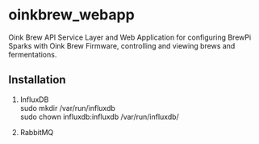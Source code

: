 # oinkbrew_webapp
Oink Brew API Service Layer and Web Application for configuring BrewPi Sparks with Oink Brew Firmware, controlling and viewing brews and fermentations.


## Installation

1. InfluxDB  
   sudo mkdir /var/run/influxdb  
   sudo chown influxdb:influxdb /var/run/influxdb/
   

2. RabbitMQ
